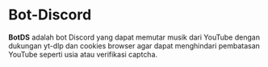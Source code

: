 # Bot-Discord
**BotDS** adalah bot Discord yang dapat memutar musik dari YouTube dengan dukungan yt-dlp dan cookies browser agar dapat menghindari pembatasan YouTube seperti usia atau verifikasi captcha.
